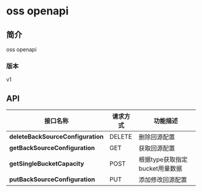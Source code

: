 # oss openapi


## 简介
oss openapi


### 版本
v1


## API
|接口名称|请求方式|功能描述|
|---|---|---|
|**deleteBackSourceConfiguration**|DELETE|删除回源配置|
|**getBackSourceConfiguration**|GET|获取回源配置|
|**getSingleBucketCapacity**|POST|根据type获取指定bucket用量数据|
|**putBackSourceConfiguration**|PUT|添加修改回源配置|

